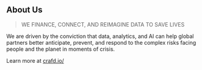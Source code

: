 ## About Us

> WE FINANCE, CONNECT, AND REIMAGINE DATA TO SAVE LIVES

We are driven by the conviction that data, analytics, and AI can help global partners better anticipate, prevent, and respond to the complex risks facing people and the planet in moments of crisis.

Learn more at [crafd.io/](https://crafd.io/)
